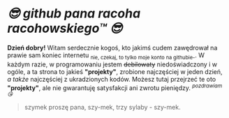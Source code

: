 # *😎 github pana racoha racohowskiego™ 😎*
**Dzień dobry!**
Witam serdecznie kogoś, kto jakimś cudem zawędrował na prawie sam koniec internetu <sub>nie, czekaj, to tylko moje konto na githubie-</sub>.
W każdym razie, w programowaniu jestem ~~debilowaty~~ niedoświadczony i w ogóle, a ta strona to jakieś **"projekty"**, zrobione najczęściej w jeden dzień, *a także* najczęściej z ukradzionych kodów.
Możesz tutaj przejrzeć te oto **"projekty"**, ale nie gwarantuję satysfakcji ani zwrotu pieniędzy. <sup>*pozdrawiam 😘*</sup>
>szymek proszę pana, szy-mek,
>trzy sylaby - szy-mek.
